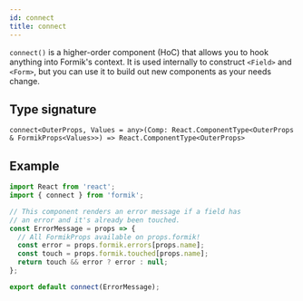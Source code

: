 ```yaml
---
id: connect
title: connect
---
```


`connect()` is a higher-order component (HoC) that allows you to hook anything into Formik's context. It is used internally to construct `<Field>` and `<Form>`, but you can use it to build out new components as your needs change.

## Type signature

```tsx
connect<OuterProps, Values = any>(Comp: React.ComponentType<OuterProps & FormikProps<Values>>) => React.ComponentType<OuterProps>
```

## Example

```jsx
import React from 'react';
import { connect } from 'formik';

// This component renders an error message if a field has
// an error and it's already been touched.
const ErrorMessage = props => {
  // All FormikProps available on props.formik!
  const error = props.formik.errors[props.name];
  const touch = props.formik.touched[props.name];
  return touch && error ? error : null;
};

export default connect(ErrorMessage);
```
